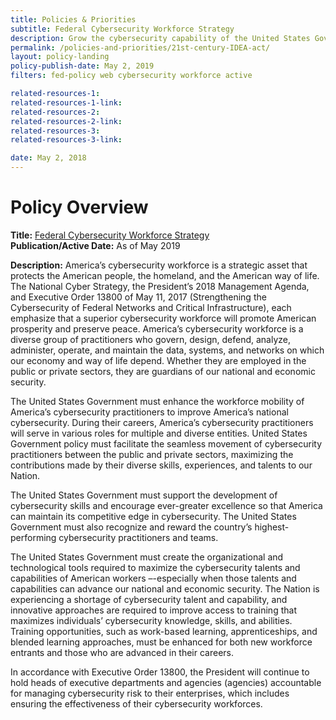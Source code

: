 ```yaml
---
title: Policies & Priorities
subtitle: Federal Cybersecurity Workforce Strategy
description: Grow the cybersecurity capability of the United States Government, increase integration of the Federal cybersecurity workforce, and strengthen the skills of Federal information technology and cybersecurity practitioners
permalink: /policies-and-priorities/21st-century-IDEA-act/
layout: policy-landing
policy-publish-date: May 2, 2019
filters: fed-policy web cybersecurity workforce active

related-resources-1:
related-resources-1-link:
related-resources-2:
related-resources-2-link:
related-resources-3:
related-resources-3-link:

date: May 2, 2018
---
```

# Policy Overview #

**Title:** [Federal Cybersecurity Workforce Strategy](https://www.whitehouse.gov/presidential-actions/executive-order-americas-cybersecurity-workforce/)<br>
**Publication/Active Date:** As of May 2019

**Description:** America’s cybersecurity workforce is a strategic asset that protects the American people, the homeland, and the American way of life.  The National Cyber Strategy, the President’s 2018 Management Agenda, and Executive Order 13800 of May 11, 2017 (Strengthening the Cybersecurity of Federal Networks and Critical Infrastructure), each emphasize that a superior cybersecurity workforce will promote American prosperity and preserve peace.  America’s cybersecurity workforce is a diverse group of practitioners who govern, design, defend, analyze, administer, operate, and maintain the data, systems, and networks on which our economy and way of life depend.  Whether they are employed in the public or private sectors, they are guardians of our national and economic security.

The United States Government must enhance the workforce mobility of America’s cybersecurity practitioners to improve America’s national cybersecurity.  During their careers, America’s cybersecurity practitioners will serve in various roles for multiple and diverse entities.  United States Government policy must facilitate the seamless movement of cybersecurity practitioners between the public and private sectors, maximizing the contributions made by their diverse skills, experiences, and talents to our Nation.

The United States Government must support the development of cybersecurity skills and encourage ever-greater excellence so that America can maintain its competitive edge in cybersecurity.  The United States Government must also recognize and reward the country’s highest-performing cybersecurity practitioners and teams.

The United States Government must create the organizational and technological tools required to maximize the cybersecurity talents and capabilities of American workers –-especially when those talents and capabilities can advance our national and economic security.  The Nation is experiencing a shortage of cybersecurity talent and capability, and innovative approaches are required to improve access to training that maximizes individuals’ cybersecurity knowledge, skills, and abilities.  Training opportunities, such as work-based learning, apprenticeships, and blended learning approaches, must be enhanced for both new workforce entrants and those who are advanced in their careers.

In accordance with Executive Order 13800, the President will continue to hold heads of executive departments and agencies (agencies) accountable for managing cybersecurity risk to their enterprises, which includes ensuring the effectiveness of their cybersecurity workforces.
